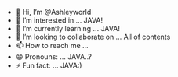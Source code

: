 - 👋 Hi, I’m @Ashleyworld
- 👀 I’m interested in ... JAVA!
- 🌱 I’m currently learning ... JAVA!
- 💞️ I’m looking to collaborate on ... All of contents 
- 📫 How to reach me ... 
- 😄 Pronouns: ... JAVA..?
- ⚡ Fun fact: ... JAVA:)


